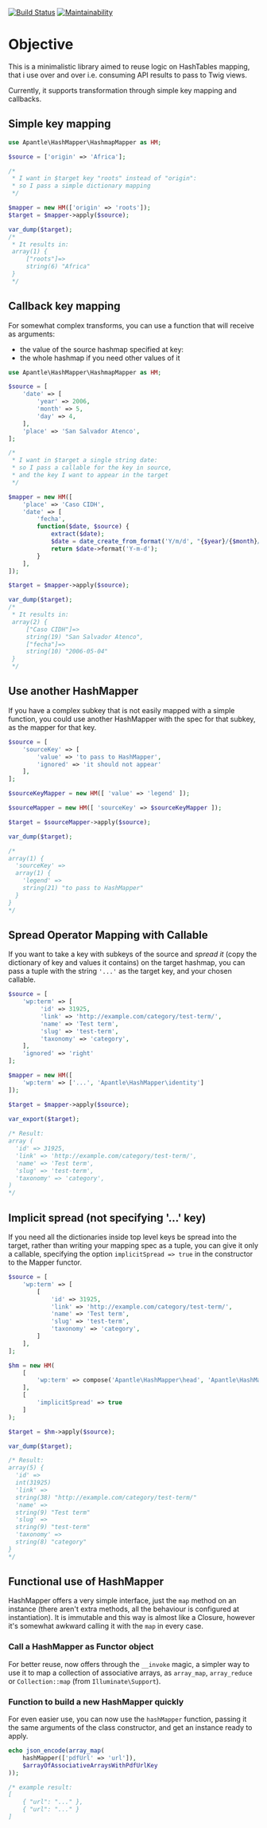 [![Build Status](https://travis-ci.org/tzkmx/sohot.svg?branch=master)](https://travis-ci.org/tzkmx/sohot) [![Maintainability](https://api.codeclimate.com/v1/badges/bdc511cc3f3a39dca72b/maintainability)](https://codeclimate.com/github/tzkmx/sohot/maintainability)

# Objective

This is a minimalistic library aimed to reuse logic
on HashTables mapping, that i use over and over i.e.
consuming API results to pass to Twig views.

Currently, it supports transformation through simple
key mapping and callbacks.

## Simple key mapping

```php
use Apantle\HashMapper\HashmapMapper as HM;

$source = ['origin' => 'Africa'];

/*
 * I want in $target key "roots" instead of "origin":
 * so I pass a simple dictionary mapping
 */

$mapper = new HM(['origin' => 'roots']);
$target = $mapper->apply($source);

var_dump($target);
/*
 * It results in:
 array(1) {
     ["roots"]=>
     string(6) "Africa"
 }
 */
```

## Callback key mapping

For somewhat complex transforms, you can use a function
that will receive as arguments:
- the value of the source hashmap specified at key:
- the whole hashmap if you need other values of it

```php
use Apantle\HashMapper\HashmapMapper as HM;

$source = [
    'date' => [
        'year' => 2006,
        'month' => 5,
        'day' => 4,
    ],
    'place' => 'San Salvador Atenco',
];

/*
 * I want in $target a single string date:
 * so I pass a callable for the key in source,
 * and the key I want to appear in the target
 */

$mapper = new HM([
    'place' => 'Caso CIDH',
    'date' => [
        'fecha',
        function($date, $source) {
            extract($date);
            $date = date_create_from_format('Y/m/d', "{$year}/{$month}/{$day}");
            return $date->format('Y-m-d');
        }
    ],
]);

$target = $mapper->apply($source);

var_dump($target);
/*
 * It results in:
 array(2) {
     ["Caso CIDH"]=>
     string(19) "San Salvador Atenco",
     ["fecha"]=>
     string(10) "2006-05-04"
 }
 */
```

## Use another HashMapper 

If you have a complex subkey that is not easily mapped with a simple function,
you could use another HashMapper with the spec for that subkey, as the mapper
for that key.

```php
$source = [
    'sourceKey' => [
        'value' => 'to pass to HashMapper',
        'ignored' => 'it should not appear'
    ],
];

$sourceKeyMapper = new HM([ 'value' => 'legend' ]);

$sourceMapper = new HM([ 'sourceKey' => $sourceKeyMapper ]);

$target = $sourceMapper->apply($source);

var_dump($target);

/*
array(1) {
  'sourceKey' =>
  array(1) {
    'legend' =>
    string(21) "to pass to HashMapper"
  }
}
*/
```

## Spread Operator Mapping with Callable

If you want to take a key with subkeys of the source and _spread it_ (copy
the dictionary of key and values it contains) on the target hashmap, you
can pass a tuple with the string `'...'` as the target key, and your chosen callable.

```php
$source = [
    'wp:term' => [
         'id' => 31925,
         'link' => 'http://example.com/category/test-term/',
         'name' => 'Test term',
         'slug' => 'test-term',
         'taxonomy' => 'category',
    ],
    'ignored' => 'right'
];

$mapper = new HM([
    'wp:term' => ['...', 'Apantle\HashMapper\identity']
]);

$target = $mapper->apply($source);

var_export($target);
    
/* Result:
array (
  'id' => 31925,
  'link' => 'http://example.com/category/test-term/',
  'name' => 'Test term',
  'slug' => 'test-term',
  'taxonomy' => 'category',
)
*/
```

## Implicit spread (not specifying '...' key)

If you need all the dictionaries inside top level keys be spread into the
target, rather than writing your mapping spec as a tuple, you can give it
only a callable, specifying the option `implicitSpread => true` in the
constructor to the Mapper functor.

```php
$source = [
    'wp:term' => [
        [
            'id' => 31925,
            'link' => 'http://example.com/category/test-term/',
            'name' => 'Test term',
            'slug' => 'test-term',
            'taxonomy' => 'category',
        ]
    ],
];

$hm = new HM(
    [
        'wp:term' => compose('Apantle\HashMapper\head', 'Apantle\HashMapper\identity'),
    ],
    [
        'implicitSpread' => true
    ]
);

$target = $hm->apply($source);

var_dump($target);

/* Result:
array(5) {
  'id' =>
  int(31925)
  'link' =>
  string(38) "http://example.com/category/test-term/"
  'name' =>
  string(9) "Test term"
  'slug' =>
  string(9) "test-term"
  'taxonomy' =>
  string(8) "category"
}
*/
 ``` 
## Functional use of HashMapper

HashMapper offers a very simple interface, just the `map` method on an instance
(there aren't extra methods, all the behaviour is configured at instantiation).
It is immutable and this way is almost like a Closure, however it's somewhat
awkward calling it with the `map` in every case.

### Call a HashMapper as Functor object

For better reuse, now offers through the `__invoke` magic, a simpler way to use
it to map a collection of associative arrays, as `array_map`, `array_reduce` or
`Collection::map` (from `Illuminate\Support`). 

### Function to build a new HashMapper quickly

For even easier use, you can now use the `hashMapper` function, passing it the
same arguments of the class constructor, and get an instance ready to apply.

```php
echo json_encode(array_map(
    hashMapper(['pdfUrl' => 'url']),
    $arrayOfAssociativeArraysWithPdfUrlKey
));

/* example result:
[
    { "url": "..." },
    { "url": "..." }
]
```


